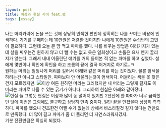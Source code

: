 ```yaml
---
layout: post
title: 이상과 현실 사이 feat.펌
tags: [essay]
---
```

나는 머리카락에 돈을 쓰는 것에 상당히 인색한 편인데 정확히는 나를 꾸미는 비용에 인색하다. 기기를 구매하는데 10만원은 저렴한 것이지만 나에게 10만원은 수십번의 고민이 필요하다. 그런데 오늘 큰 맘 먹고 파마를 했다. 나를 바꾸는 방법은 여러가지가 있는데 살을 찌우는건 원하지 않고 더 뺄 수는 없고 옷은 일회성이고 손톱은 요새 왠지 끌리지가 않는다. 그래서 내내 어울린단 얘기를 거의 들어본 적 없는 파마를 하고 싶었다. 설에게 몇번이나 확인에 확인을 하고 조름의 끝에 결국 어거지로 하기로..ㅋ    
원하는 머리는 엄청나게 머리를 길러서 아래와 같은 머리를 하는 것이었다. 물론 염색을 하려는건 아니고 스타일만. 파마보다 안 어울리는것이 염색이다. 어울리는 색을 못 찾은건지 모르겠지만. 
![이상](http://lh3.googleusercontent.com/-Zc1ZgDkw3QA/VmJqoFYN4rI/AAAAAAAAAeQ/ee83oSPm-WI/s1280/upload_-1.jpg)
여튼 원하던 머리는 그러했지만 내 머리는 그렇게 길지도 이 머리는 파마로 나올 수 있는 굵기가 아니다. 그리하여 현실은 아래와 같아졌다.  
![현실](http://lh3.googleusercontent.com/-1ofXdA9YduY/VmJq-R31E1I/AAAAAAAAAek/M0-jH-6uPN4/s1280/upload_-1.jpg)
늘 그렇듯 현실은 이상과 많이 동 떨어져 있지만 2년전에 한 파마가 너무 끔찍했던 탓에 이번은 그럼에도 불구하고 상당히 만족 중이다. 일단 끝을 만졌을때 상당히 촉촉하다. 파마를 했으니 건조한건 어쩔 수가 없는데 상해서 바스라질것 같지 않다는 건만으로 만족했다. 더 많이 길고 파마가 좀 더 풀리면 더 자연스러워지겄지.    
기분 전환만큼은 확실히 되었다. 
